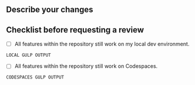 ## Describe your changes


## Checklist before requesting a review
- [ ] All features within the repository still work on my local dev environment.

```console
LOCAL GULP OUTPUT
```
- [ ] All features within the repository still work on Codespaces.

```console
CODESPACES GULP OUTPUT
```
